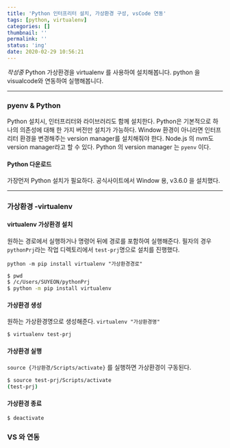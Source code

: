 ```yaml
---
title: 'Python 인터프리터 설치, 가상환경 구성, vsCode 연동'
tags: [python, virtualenv]
categories: []
thumbnail: ''
permalink: ''
status: 'ing'
date: 2020-02-29 10:56:21
---
```


_작성중_
Python 가상환경을 virtualenv 를 사용하여 설치해봅니다.
python 을 visualcode와 연동하여 실행해봅니다.
<!-- excerpt -->
<!-- toc -->

---

### pyenv & Python
Python 설치시, 인터프리터와 라이브러리도 함께 설치한다.
Python은 기본적으로 하나의 의존성에 대해 한 가지 버전만 설치가 가능하다.
Window 환경이 아니라면 인터프리터 환경을 변경해주는 version manager를 설치해줘야 한다. Node.js 의 nvm도 version manager라고 할 수 있다.
Python 의 version manager 는 `pyenv` 이다.

#### Python 다운로드
가장먼저 Python 설치가 필요하다.
공식사이트에서 Window 용, v3.6.0 을 설치했다.

---

### 가상환경 -virtualenv
#### virtualenv 가상환경 설치
원하는 경로에서 실행하거나 명령어 뒤에 경로를 포함하여 실행해준다. 
필자의 경우 `pythonPrj`라는 작업 디렉토리에서 `test-prj`명으로 설치를 진행했다.

`python -m pip install virtualenv "가상환경경로"`

```bash
$ pwd
$ /c/Users/SUYEON/pythonPrj
$ python -m pip install virtualenv
```

#### 가상환경 생성
원하는 가상환경명으로 생성해준다.
`virtualenv "가상환경명"`

```bash
$ virtualenv test-prj
```

#### 가상환경 실행
`source {가상환경/Scripts/activate}` 를 실행하면 가상환경이 구동된다.

```bash
$ source test-prj/Scripts/activate
(test-prj)
```
#### 가상환경 종료
```bash
$ deactivate
```

### VS 와 연동
